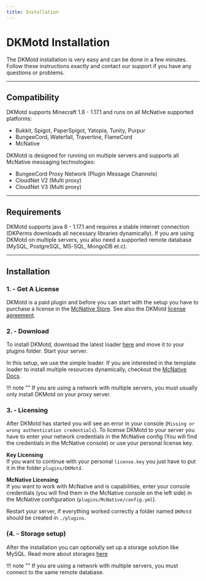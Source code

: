 ```yaml
---
title: Installation
---
```


# DKMotd Installation

The DKMotd installation is very easy and can be done in a few minutes. Follow these instructions 
exactly and contact our support if you have any questions or problems.

***

## **Compatibility**
DKMotd supports Minecraft 1.8 - 1.17.1 and runs on all McNative supported platforms:

 * Bukkit, Spigot, PaperSpigot, Yatopia, Tunity, Purpur
 * BungeeCord, Waterfall, Travertine, FlameCord
 * McNative

DKMotd is designed for running on multiple servers and supports all McNative messaging technologies:

 * BungeeCord Proxy Network (Plugin Message Channels)
 * CloudNet V2 (Multi proxy)
 * CloudNet V3 (Multi proxy)

***

## **Requirements**

DKMotd supports java 8 - 1.17.1 and requires a stable internet connection (DKPerms downloads all necessary libraries dynamically). 
If you are using DKMotd on multiple servers, you also need a supported remote database (MySQL, PostgreSQL, MS-SQL, MongoDB et.c).

***

## **Installation**

### **1. - Get A License**
DKMotd is a paid plugin and before you can start with the setup you have to purchase a license in the [McNative Store](https://mcnative.org/plugins/pretronic/dkmotd). 
See also the DKMotd [license agreement](../license.md).

### **2. - Download**
To install DKMotd, download the latest loader [here](https://downloads.mcnative.org/id/9304d68a-bbdf-11eb-8ba0-0242ac180002) and
move it to your plugins folder. Start your server.

In this setup, we use the simple loader. If you are interested in the template loader to install multiple resources dynamically, 
checkout the [McNative Docs](https://docs.mcnative.org/).

!!! note ""
    If you are using a network with multiple servers, you must usually only install DKMotd on your proxy server.

### **3. - Licensing**
After DKMotd has started you will see an error in your console (`Missing or wrong authentication credentials`). 
To license DKMotd to your server you have to enter your network credentials in the McNative config (You will find the credentials in the McNative console) 
or use your personal license key.

**Key Licensing** <br />
If you want to continue with your personal `license.key` you just have to put it in the folder `plugins/DKMotd`.

**McNative Licensing** <br />
If you want to work with McNative and is capabilities, enter your console credentials (you will find them in the McNative console on the left side) in the McNative configuration (`plugins/McNative/config.yml`).


Restart your server, if everything worked correctly a folder named `DKMotd` should be created in `./plugins`.

### **(4. - Storage setup)**
After the installation you can optionally set up a storage solution like MySQL. Read more about storages [here](storage.md)

!!! note ""
    If you are using a network with multiple servers, you must connect to the same remote database.
